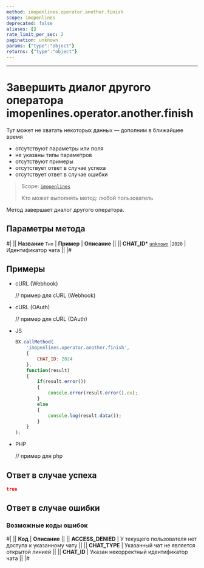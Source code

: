 ```yaml
---
method: imopenlines.operator.another.finish
scope: imopenlines
deprecated: false
aliases: []
rate_limit_per_sec: 2
pagination: unknown
params: {"type":"object"}
returns: {"type":"object"}
---
```



---

# Завершить диалог другого оператора imopenlines.operator.another.finish



Тут может не хватать некоторых данных — дополним в ближайшее время







- отсутствуют параметры или поля
- не указаны типы параметров
- отсутствуют примеры
- отсутствует ответ в случае успеха
- отсутствует ответ в случае ошибки





> Scope: [`imopenlines`](../../../scopes/permissions.md)
>
> Кто может выполнять метод: любой пользователь

Метод завершает диалог другого оператора.

## Параметры метода



#|
|| **Название**
`Тип` | **Пример** | **Описание** ||
|| **CHAT_ID***
[`unknown`](../../../data-types.md) |`2020` | Идентификатор чата ||
|#

## Примеры





- cURL (Webhook)

    // пример для cURL (Webhook)

- cURL (OAuth)

    // пример для cURL (OAuth)

- JS

    ```javascript
    BX.callMethod(
        'imopenlines.operator.another.finish',
        {
            CHAT_ID: 2024
        },
        function(result)
        {
            if(result.error())
            {
                console.error(result.error().ex);
            }
            else
            {
                console.log(result.data());
            }
        }
    );
    ```

- PHP

    // пример для php



## Ответ в случае успеха

```json
true
```

## Ответ в случае ошибки

### Возможные коды ошибок

#|
|| **Код** | **Описание** ||
|| **ACCESS_DENIED** | У текущего пользователя нет доступа к указанному чату ||
|| **CHAT_TYPE** | Указанный чат не является открытой линией ||
|| **CHAT_ID** | Указан некорректный идентификатор чата ||
|#
